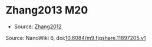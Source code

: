 <a name="material" />

# Zhang2013 M20
<script type="application/ld+json">
  {
    "@context": "https://schema.org/",
    "@type": "ChemicalSubstance",
    "@id": "https://egonw.github.io/nanowiki/nanowiki325.html#material",
    "http://purl.org/dc/terms/conformsTo":
      {
        "@type": "CreativeWork",
        "@id": "https://bioschemas.org/profiles/ChemicalSubstance/0.4-RELEASE/"
      },
    "identfier": "325",
    "name": "Zhang2013 M20",
    "url": "https://egonw.github.io/nanowiki/nanowiki325.html#material",
    "sameAs": "http://127.0.0.1/mediawiki/index.php/Special:URIResolver/Zhang2013_M20"
  }
</script>


* Source: [Zhang2012](Zhang2012.md)


Source: NanoWiki 6, doi:[10.6084/m9.figshare.11897205.v1](https://doi.org/10.6084/m9.figshare.11897205.v1)
